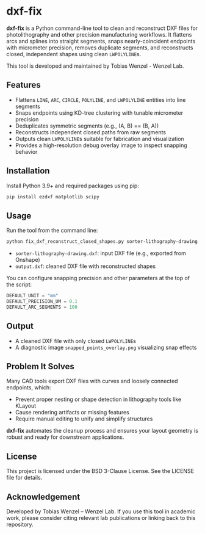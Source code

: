 # dxf-fix

**dxf-fix** is a Python command-line tool to clean and reconstruct DXF files for photolithography and other precision manufacturing workflows. It flattens arcs and splines into straight segments, snaps nearly-coincident endpoints with micrometer precision, removes duplicate segments, and reconstructs closed, independent shapes using clean `LWPOLYLINE`s.

This tool is developed and maintained by Tobias Wenzel - Wenzel Lab.

## Features

- Flattens `LINE`, `ARC`, `CIRCLE`, `POLYLINE`, and `LWPOLYLINE` entities into line segments
- Snaps endpoints using KD-tree clustering with tunable micrometer precision
- Deduplicates symmetric segments (e.g., (A, B) == (B, A))
- Reconstructs independent closed paths from raw segments
- Outputs clean `LWPOLYLINE`s suitable for fabrication and visualization
- Provides a high-resolution debug overlay image to inspect snapping behavior

## Installation

Install Python 3.9+ and required packages using pip:

```bash
pip install ezdxf matplotlib scipy
```

## Usage

Run the tool from the command line:

```bash
python fix_dxf_reconstruct_closed_shapes.py sorter-lithography-drawing.dxf output.dxf
```

- `sorter-lithography-drawing.dxf`: input DXF file (e.g., exported from Onshape)
- `output.dxf`: cleaned DXF file with reconstructed shapes

You can configure snapping precision and other parameters at the top of the script:

```python
DEFAULT_UNIT = "mm"
DEFAULT_PRECISION_UM = 0.1
DEFAULT_ARC_SEGMENTS = 100
```

## Output

- A cleaned DXF file with only closed `LWPOLYLINE`s
- A diagnostic image `snapped_points_overlay.png` visualizing snap effects

## Problem It Solves

Many CAD tools export DXF files with curves and loosely connected endpoints, which:
- Prevent proper nesting or shape detection in lithography tools like KLayout
- Cause rendering artifacts or missing features
- Require manual editing to unify and simplify structures

**dxf-fix** automates the cleanup process and ensures your layout geometry is robust and ready for downstream applications.

## License

This project is licensed under the BSD 3-Clause License. See the LICENSE file for details.

## Acknowledgement

Developed by Tobias Wenzel – Wenzel Lab. If you use this tool in academic work, please consider citing relevant lab publications or linking back to this repository.
